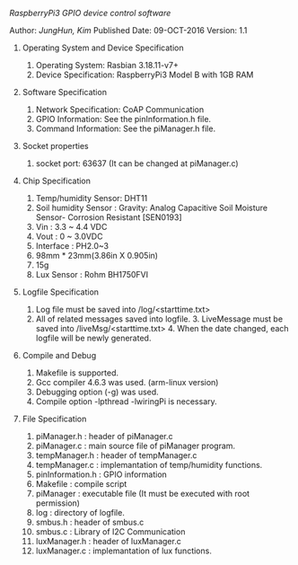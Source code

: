 *RaspberryPi3 GPIO device control software*

Author: _JungHun, Kim_
Published Date: 09-OCT-2016
Version: 1.1


1. Operating System and Device Specification
	1. Operating System: Rasbian 3.18.11-v7+
	2. Device Specification: RaspberryPi3 Model B with 1GB RAM

2. Software Specification
	1. Network Specification: CoAP Communication
	2. GPIO Information: See the pinInformation.h file.
	3. Command Information: See the piManager.h file.

3. Socket properties
	1. socket port: 63637 (It can be changed at piManager.c)

4. Chip Specification
	1. Temp/humidity Sensor: DHT11
	2. Soil humidity Sensor :  Gravity: Analog Capacitive Soil Moisture Sensor- Corrosion Resistant [SEN0193]
	  1. Vin : 3.3 ~ 4.4 VDC
	  2. Vout : 0 ~ 3.0VDC
	  3. Interface : PH2.0~3
	  4. 98mm * 23mm(3.86in X 0.905in)
	  5. 15g
	3. Lux Sensor :           Rohm BH1750FVI

5. Logfile Specification
	1. Log file must be saved into /log/<starttime.txt>
	2. All of related messages saved into logfile.
    	3. LiveMessage must be saved into /liveMsg/<starttime.txt>
    	4. When the date changed, each logfile will be newly generated.

6. Compile and Debug
	1. Makefile is supported.
	2. Gcc compiler 4.6.3 was used. (arm-linux version)
	3. Debugging option (-g) was used.
	4. Compile option -lpthread -lwiringPi is necessary.

7. File Specification
	1. piManager.h      : header of piManager.c
	2. piManager.c      : main source file of piManager program.
	3. tempManager.h    : header of tempManager.c
	4. tempManager.c    : implemantation of temp/humidity functions.
	5. pinInformation.h : GPIO information
	6. Makefile         : compile script
	7. piManager        : executable file (It must be executed with root permission)
	8. log              : directory of logfile.
	9. smbus.h          : header of smbus.c
	10. smbus.c          : Library of I2C Communication
	11. luxManager.h     : header of luxManager.c
	12. luxManager.c     : implemantation of lux functions.
 